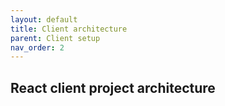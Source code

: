 ```yaml
---
layout: default
title: Client architecture
parent: Client setup
nav_order: 2
---
```

## React client project architecture